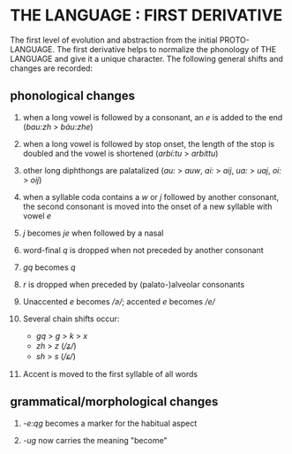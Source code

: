 # THE LANGUAGE : FIRST DERIVATIVE

The first level of evolution and abstraction from the initial PROTO-LANGUAGE. The first derivative helps to normalize the phonology of THE LANGUAGE and give it a unique character. The following general shifts and changes are recorded:

## phonological changes

1.  when a long vowel is followed by a consonant, an <i>e</i> is added to the end (<i>bau:zh</i> > <i>báu:zhe</i>)

2.  when a long vowel is followed by stop onset, the length of the stop is doubled and the vowel is shortened (<i>arbí:tu</i> > <i>arbíttu</i>)

3.  other long diphthongs are palatalized (<i>au:</i> > <i>auw</i>, <i>ai:</i> > <i>aij</i>, <i>ua:</i> > <i>uaj</i>, <i>oi:</i> > <i>oij</i>)

4.  when a syllable coda contains a <i>w</i> or <i>j</i> followed by another consonant, the second consonant is moved into the onset of a new syllable with vowel <i>e</i>

5.  <i>j</i> becomes <i>je</i> when followed by a nasal

6.  word-final <i>q</i> is dropped when not preceded by another consonant

7.  <i>gq</i> becomes <i>q</i>

8.  <i>r</i> is dropped when preceded by (palato-)alveolar consonants

9.  Unaccented <i>e</i> becomes <i>/ə/</i>; accented <i>e</i> becomes <i>/e/</i>

10. Several chain shifts occur:

    * <i>gq</i> > <i>g</i> > <i>k</i> > <i>x</i>
    * <i>zh</i> > <i>z</i> (<i>/ʑ/</i>)
    * <i>sh</i> > <i>s</i> (<i>/ɕ/</i>)

11. Accent is moved to the first syllable of all words

## grammatical/morphological changes

1.  <i>-e:qg</i> becomes a marker for the habitual aspect

2.  <i>-ug</i> now carries the meaning "become"
